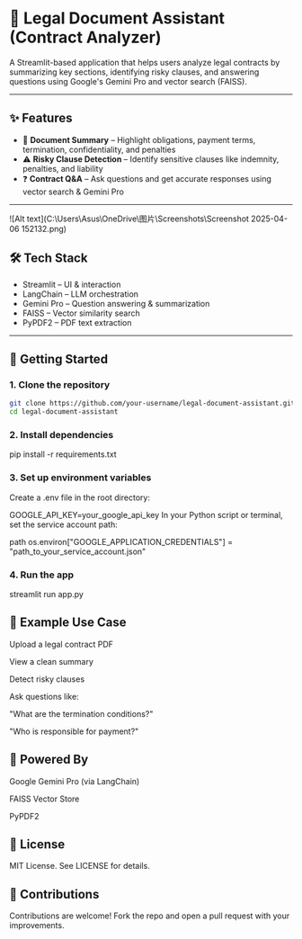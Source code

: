 # 🧾 Legal Document Assistant (Contract Analyzer)

A Streamlit-based application that helps users analyze legal contracts by summarizing key sections, identifying risky clauses, and answering questions using Google's Gemini Pro and vector search (FAISS).

---

## ✨ Features

- 📄 **Document Summary** – Highlight obligations, payment terms, termination, confidentiality, and penalties  
- ⚠️ **Risky Clause Detection** – Identify sensitive clauses like indemnity, penalties, and liability  
- ❓ **Contract Q&A** – Ask questions and get accurate responses using vector search & Gemini Pro  

---

![Alt text](C:\Users\Asus\OneDrive\图片\Screenshots\Screenshot 2025-04-06 152132.png)



## 🛠️ Tech Stack

- Streamlit – UI & interaction  
- LangChain – LLM orchestration  
- Gemini Pro – Question answering & summarization  
- FAISS – Vector similarity search  
- PyPDF2 – PDF text extraction  

---

## 🚀 Getting Started

### 1. Clone the repository
```bash
git clone https://github.com/your-username/legal-document-assistant.git
cd legal-document-assistant
```

### 2. Install dependencies

pip install -r requirements.txt

### 3. Set up environment variables
Create a .env file in the root directory:


GOOGLE_API_KEY=your_google_api_key
In your Python script or terminal, set the service account path:

path
os.environ["GOOGLE_APPLICATION_CREDENTIALS"] = "path_to_your_service_account.json"

### 4. Run the app

streamlit run app.py

## 📌 Example Use Case
Upload a legal contract PDF

View a clean summary

Detect risky clauses

Ask questions like:

"What are the termination conditions?"

"Who is responsible for payment?"

## 🧠 Powered By
Google Gemini Pro (via LangChain)

FAISS Vector Store

PyPDF2

## 📜 License
MIT License. See LICENSE for details.

## 🙌 Contributions
Contributions are welcome! Fork the repo and open a pull request with your improvements.
